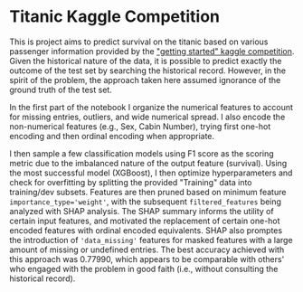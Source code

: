 # Titanic Kaggle Competition
This is project aims to predict survival on the titanic based on various passenger information provided by the ["getting started" kaggle competition](https://www.kaggle.com/competitions/titanic/data). Given the historical nature of the data, it is possible to predict exactly the outcome of the test set by searching the historical record. However, in the spirit of the problem, the approach taken here assumed ignorance of the ground truth of the test set.

In the first part of the notebook I organize the numerical features to account for missing entries, outliers, and wide numerical spread. I also encode the non-numerical features (e.g., Sex, Cabin Number), trying first one-hot encoding and then ordinal encoding when appropriate.

I then sample a few classification models using F1 score as the scoring metric due to the imbalanced nature of the output feature (survival). Using the most successful model (XGBoost), I then optimize hyperparameters and check for overfitting by splitting the provided "Training" data into training/dev subsets. Features are then pruned based on minimum feature `importance_type='weight'`, with the subsequent `filtered_features` being analyzed with SHAP analysis. The SHAP summary informs the utility of certain input features, and motivated the replacement of certain one-hot encoded features with ordinal encoded equivalents. SHAP also promptes the introduction of `'data_missing'` features for masked features with a large amount of missing or undefined entries. The best accuracy achieved with this approach was 0.77990, which appears to be comparable with others' who engaged with the problem in good faith (i.e., without consulting the historical record).
